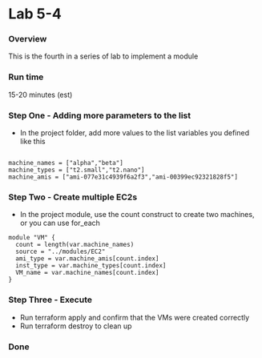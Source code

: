 # Lab 5-4

### Overview
 
This is the fourth in a series of lab to implement a module

### Run time
15-20 minutes (est)

### Step One - Adding more parameters to the list

* In the project folder, add more values to the list variables you defined like this

```hcl

machine_names = ["alpha","beta"]
machine_types = ["t2.small","t2.nano"]
machine_amis = ["ami-077e31c4939f6a2f3","ami-00399ec92321828f5"]
```

### Step Two - Create multiple EC2s

* In the project module, use the count construct to create two machines, or you can use for_each

```hcl
module "VM" {
  count = length(var.machine_names)
  source = "../modules/EC2"
  ami_type = var.machine_amis[count.index]
  inst_type = var.machine_types[count.index]
  VM_name = var.machine_names[count.index]
}
```

### Step Three - Execute

* Run terraform apply and confirm that the VMs were created correctly
* Run terraform destroy to clean up

### Done



